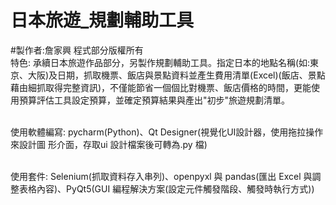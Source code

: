 # 日本旅遊_規劃輔助工具
#製作者:詹家興  程式部分版權所有
<br>特色: 承續日本旅遊作品部分，另製作規劃輔助工具。指定日本的地點名稱(如:東京、大阪)及日期，抓取機票、飯店與景點資料並產生費用清單(Excel)(飯店、景點藉由細抓取得完整資訊)，不僅能節省一個個比對機票、飯店價格的時間，更能使用預算評估工具設定預算，並確定預算結果與產出"初步"旅遊規劃清單。

<br>使用軟體編寫:
pycharm(Python)、Qt Designer(視覺化UI設計器，使用拖拉操作來設計圖 形介面，存取ui 設計檔案後可轉為.py 檔)

<br>使用套件:
Selenium(抓取資料存入串列)、openpyxl 與 pandas(匯出 Excel 與調整表格內容)、PyQt5(GUI 編程解決方案(設定元件觸發階段、觸發時執行方式)) 
